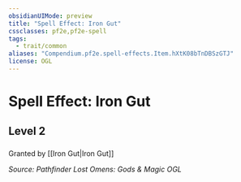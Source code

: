 ```yaml
---
obsidianUIMode: preview
title: "Spell Effect: Iron Gut"
cssclasses: pf2e,pf2e-spell
tags:
  - trait/common
aliases: "Compendium.pf2e.spell-effects.Item.hXtK08bTnDBSzGTJ"
license: OGL
---
```

# Spell Effect: Iron Gut
## Level 2
### 






Granted by [[Iron Gut|Iron Gut]]

*Source: Pathfinder Lost Omens: Gods & Magic*
*OGL*